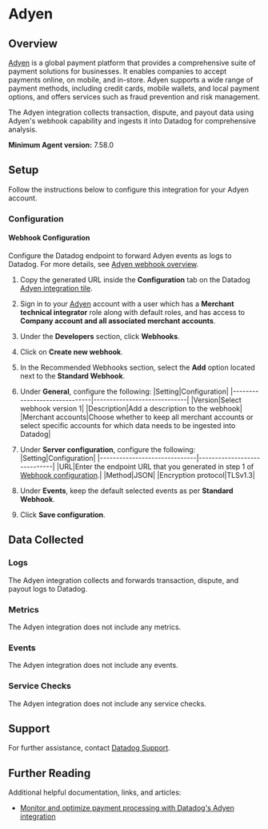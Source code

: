 # Adyen

## Overview

[Adyen][1] is a global payment platform that provides a comprehensive suite of payment solutions for businesses. It enables companies to accept payments online, on mobile, and in-store. Adyen supports a wide range of payment methods, including credit cards, mobile wallets, and local payment options, and offers services such as fraud prevention and risk management.

The Adyen integration collects transaction, dispute, and payout data using Adyen's webhook capability and ingests it into Datadog for comprehensive analysis.

**Minimum Agent version:** 7.58.0

## Setup

Follow the instructions below to configure this integration for your Adyen account.

### Configuration

#### Webhook Configuration

Configure the Datadog endpoint to forward Adyen events as logs to Datadog. For more details, see [Adyen webhook overview][2].

1. Copy the generated URL inside the **Configuration** tab on the Datadog [Adyen integration tile][4].
2. Sign in to your [Adyen][1] account with a user which has a **Merchant technical integrator** role along with default roles, and has access to **Company account and all associated merchant accounts**.
3. Under the **Developers** section, click **Webhooks**.
4. Click on **Create new webhook**.
5. In the Recommended Webhooks section, select the **Add** option located next to the **Standard Webhook**.
6. Under **General**, configure the following:
   |Setting|Configuration|
   |------------------------------|-----------------------------|
   |Version|Select webhook version 1|
   |Description|Add a description to the webhook|
   |Merchant accounts|Choose whether to keep all merchant accounts or select specific accounts for which data needs to be ingested into Datadog|

7. Under **Server configuration**, configure the following:
   |Setting|Configuration|
   |------------------------------|-----------------------------|
   |URL|Enter the endpoint URL that you generated in step 1 of [Webhook configuration](#webhook-configuration).|
   |Method|JSON|
   |Encryption protocol|TLSv1.3|
8. Under **Events**, keep the default selected events as per **Standard Webhook**.
9. Click **Save configuration**.

## Data Collected

### Logs

The Adyen integration collects and forwards transaction, dispute, and payout logs to Datadog.

### Metrics

The Adyen integration does not include any metrics.

### Events

The Adyen integration does not include any events.

### Service Checks

The Adyen integration does not include any service checks.

## Support

For further assistance, contact [Datadog Support][3].

## Further Reading

Additional helpful documentation, links, and articles:

- [Monitor and optimize payment processing with Datadog's Adyen integration][5]


[1]: https://www.adyen.com/
[2]: https://docs.adyen.com/development-resources/webhooks/
[3]: https://docs.datadoghq.com/help/
[4]: /integrations/adyen
[5]: https://www.datadoghq.com/blog/monitor-adyen-payments/